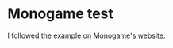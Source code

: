 # Monogame test

I followed the example on [Monogame's website](https://docs.monogame.net/articles/getting_started/2_creating_a_new_project_netcore.html).